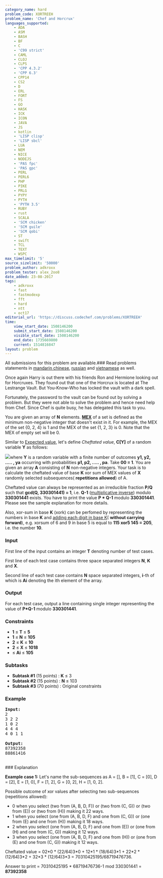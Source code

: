 ```yaml
---
category_name: hard
problem_code: XORTREEH
problem_name: 'Chef and Horcrux'
languages_supported:
    - ADA
    - ASM
    - BASH
    - BF
    - C
    - 'C99 strict'
    - CAML
    - CLOJ
    - CLPS
    - 'CPP 4.3.2'
    - 'CPP 6.3'
    - CPP14
    - CS2
    - D
    - ERL
    - FORT
    - FS
    - GO
    - HASK
    - ICK
    - ICON
    - JAVA
    - JS
    - kotlin
    - 'LISP clisp'
    - 'LISP sbcl'
    - LUA
    - NEM
    - NICE
    - NODEJS
    - 'PAS fpc'
    - 'PAS gpc'
    - PERL
    - PERL6
    - PHP
    - PIKE
    - PRLG
    - PYPY
    - PYTH
    - 'PYTH 3.5'
    - RUBY
    - rust
    - SCALA
    - 'SCM chicken'
    - 'SCM guile'
    - 'SCM qobi'
    - ST
    - swift
    - TCL
    - TEXT
    - WSPC
max_timelimit: '5'
source_sizelimit: '50000'
problem_author: adkroxx
problem_tester: alex_2oo8
date_added: 23-08-2017
tags:
    - adkroxx
    - fast
    - fastmodexp
    - fft
    - hard
    - ntt
    - oct17
editorial_url: 'https://discuss.codechef.com/problems/XORTREEH'
time:
    view_start_date: 1508146200
    submit_start_date: 1508146200
    visible_start_date: 1508146200
    end_date: 1735669800
    current: 1514816847
layout: problem
---
```

All submissions for this problem are available.### Read problems statements in [mandarin chinese](http://www.codechef.com/download/translated/OCT17/mandarin/XORTREEH.pdf), [russian](http://www.codechef.com/download/translated/OCT17/russian/XORTREEH.pdf) and [vietnamese](http://www.codechef.com/download/translated/OCT17/vietnamese/XORTREEH.pdf) as well.

Once again Harry is out there with his friends Ron and Hermione looking out for Horcruxes. They found out that one of the Horcrux is located at The Lestrange Vault. But You-Know-Who has locked the vault with a dark spell.

Fortunately, the password to the vault can be found out by solving a problem. But they were not able to solve the problem and hence need help from Chef. Since Chef is quite busy, he has delegated this task to you.

You are given an array of **N** elements. [**MEX**](https://en.wikipedia.org/wiki/Mex_(mathematics)) of a set is defined as the minimum non-negative integer that doesn't exist in it. For example, the MEX of the set {0, 2, 4} is 1 and the MEX of the set {1, 2, 3} is 0. Note that the MEX of empty set will be 0.

Similar to [Expected value](https://en.wikipedia.org/wiki/Expected_value), let's define _Cheftated value_, **C\[Y\]** of a random variable **Y** as follows:

![](https://discuss.codechef.com/upfiles/XORTREEH_img1.jpeg)where **Y** is a random variable with a finite number of outcomes **y1, y2, ..... , ya** occurring with probabilities **p1, p2, ..... , pa**. Take **00 = 1**. You are given an array **A** consisting of **N** non-negative integers. Your task is to calculate the cheftated value of base **K** xor sum of MEX values of **X** randomly selected subsequences( **repetitions allowed**) of A.

Cheftated value can always be represented as an irreducible fraction **P/Q** such that **gcd(Q, 330301441) = 1**, i.e. **Q-1** ([multiplicative inverse](https://en.wikipedia.org/wiki/Modular_multiplicative_inverse)) modulo **330301441** exists. You have to print the value **P \* Q-1** modulo **330301441**. Please see the sample explanation for more details.

Also, xor-sum in base **K** (xork) can be perfomed by representing the numbers in base **K** and [adding each digit in base K](https://en.wikipedia.org/wiki/Addition#Addition_in_other_bases)( **without carrying forward**), e.g. xorsum of 6 and 9 in base 5 is equal to **115 xor5 145 = 205**, i.e. the number **10**.

### Input

First line of the input contains an integer **T** denoting number of test cases.

First line of each test case contains three space separated integers **N**, **K** and **X**.

Second line of each test case contains **N** space separated integers, **i**-th of which is **Ai** denoting the ith element of the array.

### Output

For each test case, output a line containing single integer representing the value of **P\*Q-1** modulo **330301441**.

### Constraints

- **1** ≤ **T** ≤ **5**
- **1** ≤ **N** ≤ **105**
- **2** ≤ **K** ≤ **10**
- **2** ≤ **X** ≤ **1018**
- ≤ **Ai** ≤ **105**

### Subtasks

- **Subtask #1** (15 points) : **K** ≤ 3
- **Subtask #2** (15 points) : **N** ≤ 103
- **Subtask #3** (70 points) : Original constraints

### Example

<pre>
<b>Input:</b>
2
3 2 2
1 0 2
4 4 4
4 0 1 1

<b>Output:</b>
87392358
88861416

</pre>### Explanation
**Example case 1:** Let's name the sub-sequences as A = \[\], B = \[1\], C = \[0\], D = \[2\], E = \[1, 0\], F = \[1, 2\], G = \[0, 2\], H = \[1, 0, 2\].

Possible outcome of xor values after selecting two sub-sequences (repetitions allowed):

- 0 when you select (two from (A, B, D, F)) or (two from (C, G)) or (two from (E)) or (two from (H)) making it 22 ways.
- 1 when you select (one from (A, B, D, F) and one from (C, G)) or (one from (E) and one from (H)) making it 18 ways.
- 2 when you select (one from (A, B, D, F) and one from (E)) or (one from (H) and one from (C, G)) making it 12 ways.
- 3 when you select (one from (A, B, D, F) and one from (H)) or (one from (E) and one from (C, G)) making it 12 ways.

Cheftated value = 02\*0 \* (22/64)3\*0 + 12\*1 \* (18/64)3\*1 + 22\*2 \* (12/64)3\*2 + 32\*3 \* (12/64)3\*3 = 70310425195/68719476736.

Answer to print = 70310425195 \* 68719476736-1 mod 330301441 = **87392358**
